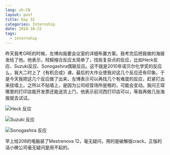 ```yaml
---
lang: zh-CN
layout: post
title: Day 32
categories: Internship
date: 2018-10-22
tags:
  - internship
---
```


昨天我考GRE的时候，左博向我要会议室的详细布置方案。我考完后把我做的海报发给了他。他表示，羟醛缩合反应太简单了，找些复杂点的反应，比如Heck反应、Suzuki反应、Sonogashira偶联反应。这不就是2010年诺贝尔化学奖的反应么，我大二时上了《有机合成》课，最后的大作业使我对这几个反应还有印象。于是今天我把这几个反应做了出来，左博表示可以再找几个有难度的反应，赶紧打出来挂墙上。之所以不贴墙上，是因为公司经营场所是租的，可能会变动。我问王琛哪里的打印店能开发票还能送货上门，他表示前河西打印店可以，等我再做几张海报就去试试。

![Heck 反应](https://ww1.sinaimg.cn/large/005YhI8igy1fwh2ac8hzzj319o1rsnpd)

![Suzuki 反应](https://ww1.sinaimg.cn/large/005YhI8igy1fwheygawv9j319o1rshdt)

![Sonogashira 反应](https://ww1.sinaimg.cn/large/005YhI8igy1fwhez65xx2j319o1rsqv5)

早上给208的电脑装了Mestrenova 12，毫无疑问，用的是破解版crack，正版的话小微公司毫无疑问是用不起的。
